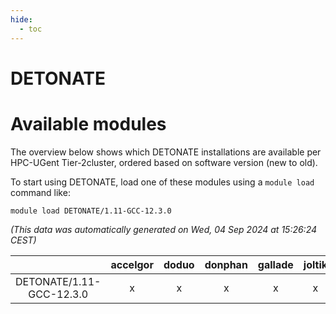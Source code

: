 ```yaml
---
hide:
  - toc
---
```


DETONATE
========

# Available modules


The overview below shows which DETONATE installations are available per HPC-UGent Tier-2cluster, ordered based on software version (new to old).

To start using DETONATE, load one of these modules using a `module load` command like:

```shell
module load DETONATE/1.11-GCC-12.3.0
```

*(This data was automatically generated on Wed, 04 Sep 2024 at 15:26:24 CEST)*  

| |accelgor|doduo|donphan|gallade|joltik|shinx|skitty|
| :---: | :---: | :---: | :---: | :---: | :---: | :---: | :---: |
|DETONATE/1.11-GCC-12.3.0|x|x|x|x|x|x|x|
